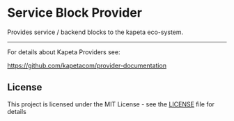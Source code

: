 # Service Block Provider

Provides service / backend blocks to the kapeta eco-system.

---

For details about Kapeta Providers see:

https://github.com/kapetacom/provider-documentation

## License

This project is licensed under the MIT License - see the [LICENSE](LICENSE) file for details
